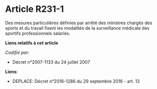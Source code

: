 # Article R231-1

Des mesures particulières définies par arrêté des ministres chargés des sports et du travail fixent les modalités de la
surveillance médicale des sportifs professionnels salariés.

**Liens relatifs à cet article**

_Codifié par_:

  - Décret n°2007-1133 du 24 juillet 2007

**Liens**:

  - DEPLACE: Décret n°2016-1286 du 29 septembre 2016 - art. 13
